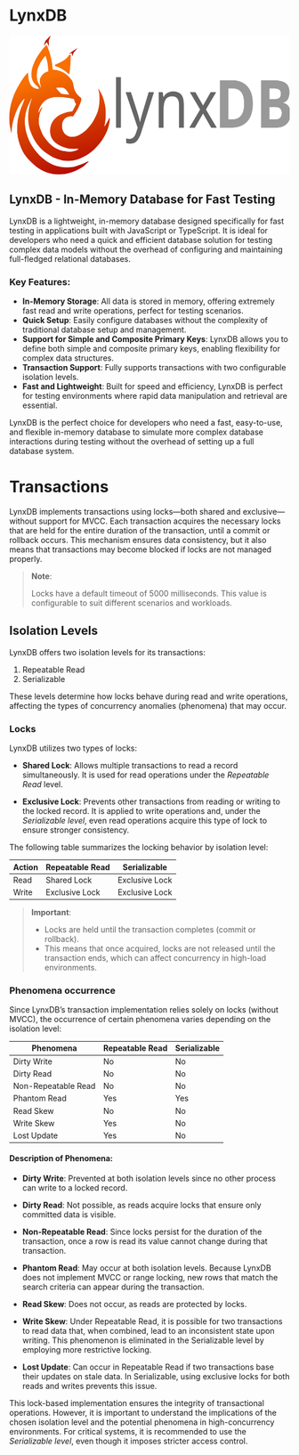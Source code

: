 # LynxDB

<img src="./assets/images/lynxDB-logo-text.svg" alt="Logo LynxDB" style="height: 250px;">

## **LynxDB - In-Memory Database for Fast Testing**

LynxDB is a lightweight, in-memory database designed specifically for fast testing in applications built with JavaScript or TypeScript. It is ideal for developers who need a quick and efficient database solution for testing complex data models without the overhead of configuring and maintaining full-fledged relational databases.

### Key Features:
- **In-Memory Storage**: All data is stored in memory, offering extremely fast read and write operations, perfect for testing scenarios.
- **Quick Setup**: Easily configure databases without the complexity of traditional database setup and management.
- **Support for Simple and Composite Primary Keys**: LynxDB allows you to define both simple and composite primary keys, enabling flexibility for complex data structures.
- **Transaction Support**: Fully supports transactions with two configurable isolation levels.
- **Fast and Lightweight**: Built for speed and efficiency, LynxDB is perfect for testing environments where rapid data manipulation and retrieval are essential.

LynxDB is the perfect choice for developers who need a fast, easy-to-use, and flexible in-memory database to simulate more complex database interactions during testing without the overhead of setting up a full database system.

# Transactions
LynxDB implements transactions using locks—both shared and exclusive—without support for MVCC. Each transaction acquires the necessary locks that are held for the entire duration of the transaction, until a commit or rollback occurs. This mechanism ensures data consistency, but it also means that transactions may become blocked if locks are not managed properly.
>**Note**:
>
> Locks have a default timeout of 5000 milliseconds. This value is configurable to suit different scenarios and workloads.

## Isolation Levels

LynxDB offers two isolation levels for its transactions:

1. Repeatable Read
2. Serializable

These levels determine how locks behave during read and write operations, affecting the types of concurrency anomalies (phenomena) that may occur.


### Locks
LynxDB utilizes two types of locks:

* **Shared Lock**:
Allows multiple transactions to read a record simultaneously. It is used for read operations under the *Repeatable Read* level.

* **Exclusive Lock**:
Prevents other transactions from reading or writing to the locked record. It is applied to write operations and, under the *Serializable level*, even read operations acquire this type of lock to ensure stronger consistency.

The following table summarizes the locking behavior by isolation level:

| Action  | Repeatable Read | Serializable   |
|-------- | --------------- | -------------- |
| Read    | Shared Lock     | Exclusive Lock |
| Write   | Exclusive Lock  | Exclusive Lock |

> **Important**:
> * Locks are held until the transaction completes (commit or rollback).
> * This means that once acquired, locks are not released until the transaction ends, which can affect concurrency in high-load environments.

### Phenomena occurrence
Since LynxDB’s transaction implementation relies solely on locks (without MVCC), the occurrence of certain phenomena varies depending on the isolation level: 

| Phenomena           | Repeatable Read | Serializable |
| ------------------- | --------------- | ------------ |
| Dirty Write         | No              | No           | 
| Dirty Read          | No              | No           | 
| Non-Repeatable Read | No              | No           | 
| Phantom Read        | Yes             | Yes          | 
| Read Skew           | No              | No           | 
| Write Skew          | Yes             | No           | 
| Lost Update         | Yes             | No           |

#### Description of Phenomena:
* **Dirty Write**: Prevented at both isolation levels since no other process can write to a locked record.

* **Dirty Read**:
Not possible, as reads acquire locks that ensure only committed data is visible.

* **Non-Repeatable Read**:
Since locks persist for the duration of the transaction, once a row is read its value cannot change during that transaction.

* **Phantom Read**:
May occur at both isolation levels. Because LynxDB does not implement MVCC or range locking, new rows that match the search criteria can appear during the transaction.

* **Read Skew**:
Does not occur, as reads are protected by locks.

* **Write Skew**:
Under Repeatable Read, it is possible for two transactions to read data that, when combined, lead to an inconsistent state upon writing. This phenomenon is eliminated in the Serializable level by employing more restrictive locking.

* **Lost Update**:
Can occur in Repeatable Read if two transactions base their updates on stale data. In Serializable, using exclusive locks for both reads and writes prevents this issue.

This lock-based implementation ensures the integrity of transactional operations. However, it is important to understand the implications of the chosen isolation level and the potential phenomena in high-concurrency environments. For critical systems, it is recommended to use the *Serializable level*, even though it imposes stricter access control.